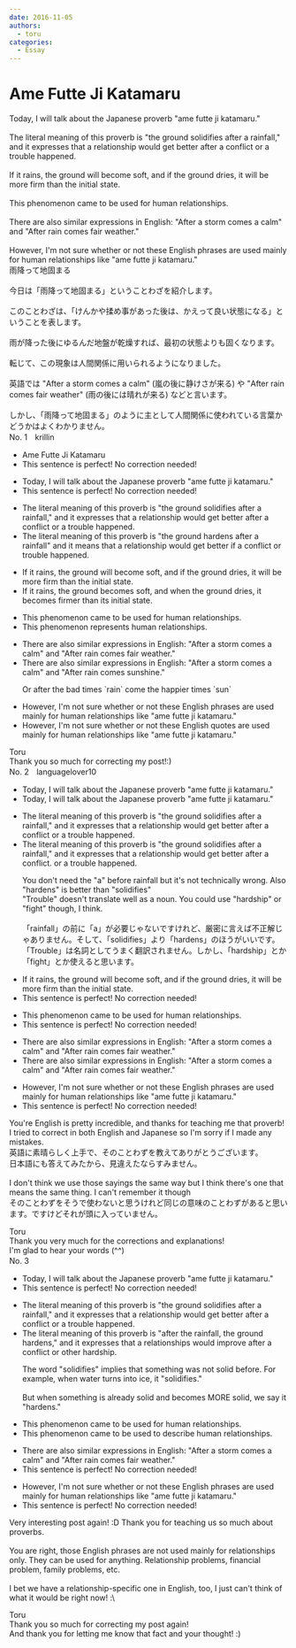```yaml
---
date: 2016-11-05
authors:
  - toru
categories:
  - Essay
---
```


<h1 id="subject_show">Ame Futte Ji Katamaru</h1>
<div class="date" hidden>Nov 5, 2016 21:27</div>
<div id="post"><div id="body_show_ori">
Today, I will talk about the Japanese proverb "ame futte ji katamaru."<br/><br/>The literal meaning of this proverb is "the ground solidifies after a rainfall," and it expresses that a relationship would get better after a conflict or a trouble happened. <br/><br/>If it rains, the ground will become soft, and if the ground dries, it will be more firm than the initial state.<br/><br/>This phenomenon came to be used for human relationships.<br/><br/>There are also similar expressions in English: "After a storm comes a calm" and "After rain comes fair weather."<br/><br/>However, I'm not sure whether or not these English phrases are used mainly for human relationships like "ame futte ji katamaru."
</div></div>

<!-- more -->

<div id="post_ja"><div id="body_show_mo">
雨降って地固まる<br/><br/>今日は「雨降って地固まる」ということわざを紹介します。<br/><br/>このことわざは、「けんかや揉め事があった後は、かえって良い状態になる」ということを表します。<br/><br/>雨が降った後にゆるんだ地盤が乾燥すれば、最初の状態よりも固くなります。<br/><br/>転じて、この現象は人間関係に用いられるようになりました。<br/><br/>英語では "After a storm comes a calm" (嵐の後に静けさが来る) や "After rain comes fair weather" (雨の後には晴れが来る) などと言います。<br/><br/>しかし、「雨降って地固まる」のように主として人間関係に使われている言葉かどうかはよくわかりません。
</div></div>
<div id="block"><div class="first_name"> No. 1　<span class="just_name">krillin</span></div><div id="block2">
<ul class="correction_field">
<li class="incorrect">Ame Futte Ji Katamaru</li>
<li class="corrected perfect">This sentence is perfect! No correction needed!</li>
</ul>
<ul class="correction_field">
<li class="incorrect">Today, I will talk about the Japanese proverb "ame futte ji katamaru."</li>
<li class="corrected perfect">This sentence is perfect! No correction needed!</li>
</ul>
<ul class="correction_field">
<li class="incorrect">The literal meaning of this proverb is "the ground solidifies after a rainfall," and it expresses that a relationship would get better after a conflict or a trouble happened.</li>
<li class="corrected correct">
The literal meaning of this proverb is "the ground hardens after a rainfall" and it means that a relationship would get better if a conflict or trouble happened.
</li>
</ul>
<ul class="correction_field">
<li class="incorrect">If it rains, the ground will become soft, and if the ground dries, it will be more firm than the initial state.</li>
<li class="corrected correct">
If it rains, the ground becomes soft, and when the ground dries, it becomes firmer than its initial state.
</li>
</ul>
<ul class="correction_field">
<li class="incorrect">This phenomenon came to be used for human relationships.</li>
<li class="corrected correct">
This phenomenon represents human relationships.
</li>
</ul>
<ul class="correction_field">
<li class="incorrect">There are also similar expressions in English: "After a storm comes a calm" and "After rain comes fair weather."</li>
<li class="corrected correct">
There are also similar expressions in English: "After a storm comes a calm" and "After rain comes sunshine."
<p class="correction_comment">Or after the bad times `rain` come the happier times `sun`</p>
</li>
</ul>
<ul class="correction_field">
<li class="incorrect">However, I'm not sure whether or not these English phrases are used mainly for human relationships like "ame futte ji katamaru."</li>
<li class="corrected correct">
However, I'm not sure whether or not these English quotes are used mainly for human relationships like "ame futte ji katamaru."
</li>
</ul>
</div><div class="name"><span class="just_name">Toru</span><br>
Thank you so much for correcting my post!:)
</div>
</div>
<div id="block"><div class="first_name"> No. 2　<span class="just_name">languagelover10</span></div><div id="block2">
<ul class="correction_field">
<li class="incorrect">Today, I will talk about the Japanese proverb "ame futte ji katamaru."</li>
<li class="corrected correct">
Today, I will talk about the Japanese proverb "ame futte ji katamaru."
</li>
</ul>
<ul class="correction_field">
<li class="incorrect">The literal meaning of this proverb is "the ground solidifies after a rainfall," and it expresses that a relationship would get better after a conflict or a trouble happened.</li>
<li class="corrected correct">
The literal meaning of this proverb is "the ground solidifies after a rainfall," and it expresses that a relationship would get better after a conflict. <span class="sline">or a trouble happened.</span>
<p class="correction_comment">You don't need the "a" before rainfall but it's not technically wrong. Also "hardens" is better than "solidifies" <br/>"Trouble" doesn't translate well as a noun. You could use "hardship" or "fight" though, I think.<br/><br/>「rainfall」の前に「a」が必要じゃないですけれど、厳密に言えば不正解じゃありません。そして、「solidifies」より「hardens」のほうがいいです。<br/>「Trouble」は名詞としてうまく翻訳されません。しかし、「hardship」とか「fight」とか使えると思います。</p>
</li>
</ul>
<ul class="correction_field">
<li class="incorrect">If it rains, the ground will become soft, and if the ground dries, it will be more firm than the initial state.</li>
<li class="corrected perfect">This sentence is perfect! No correction needed!</li>
</ul>
<ul class="correction_field">
<li class="incorrect">This phenomenon came to be used for human relationships.</li>
<li class="corrected perfect">This sentence is perfect! No correction needed!</li>
</ul>
<ul class="correction_field">
<li class="incorrect">There are also similar expressions in English: "After a storm comes a calm" and "After rain comes fair weather."</li>
<li class="corrected correct">
There are also similar expressions in English: "After a storm comes a calm" and "After rain comes fair weather."
</li>
</ul>
<ul class="correction_field">
<li class="incorrect">However, I'm not sure whether or not these English phrases are used mainly for human relationships like "ame futte ji katamaru."</li>
<li class="corrected perfect">This sentence is perfect! No correction needed!</li>
</ul>
<p class="comment_small">
 You're English is pretty incredible, and thanks for teaching me that proverb!
 <br/>
 I tried to correct in both English and Japanese so I'm sorry if I made any mistakes.
 <br/>
 英語に素晴らしく上手で、そのことわずを教えてありがとうございます。
 <br/>
 日本語にも答えてみたから、見違えたならすみません。
 <br/>
 <br/>
 I don't think we use those sayings the same way but I think there's one that means the same thing. I can't remember it though
 <br/>
 そのことわずをそうで使わないと思うけれど同じの意味のことわずがあると思います。ですけどそれが頭に入っていません。
 <br/>
</p>

</div><div class="name"><span class="just_name">Toru</span><br>
Thank you very much for the corrections and explanations!<br/>I'm glad to hear your words (^^)
</div>
</div>
<div id="block"><div class="first_name"> No. 3　<span class="just_name"></span></div><div id="block2">
<ul class="correction_field">
<li class="incorrect">Today, I will talk about the Japanese proverb "ame futte ji katamaru."</li>
<li class="corrected perfect">This sentence is perfect! No correction needed!</li>
</ul>
<ul class="correction_field">
<li class="incorrect">The literal meaning of this proverb is "the ground solidifies after a rainfall," and it expresses that a relationship would get better after a conflict or a trouble happened.</li>
<li class="corrected correct">
The literal meaning of this proverb is "<span class="f_blue">after the rainfall, the ground hardens</span>," and it expresses that <span class="sline">a</span> relationship<span class="f_blue">s</span> <span class="sline">would</span> <span class="f_blue">improve</span> after a conflict or <span class="f_blue">other hardship</span>.
<p class="correction_comment">The word "solidifies" implies that something was not solid before. For example, when water turns into ice, it "solidifies." <br/><br/>But when something is already solid and becomes MORE solid, we say it "hardens."</p>
</li>
</ul>
<ul class="correction_field">
<li class="incorrect">This phenomenon came to be used for human relationships.</li>
<li class="corrected correct">
This phenomenon came to be used <span class="f_blue">to describe</span> human relationships.
</li>
</ul>
<ul class="correction_field">
<li class="incorrect">There are also similar expressions in English: "After a storm comes a calm" and "After rain comes fair weather."</li>
<li class="corrected perfect">This sentence is perfect! No correction needed!</li>
</ul>
<ul class="correction_field">
<li class="incorrect">However, I'm not sure whether or not these English phrases are used mainly for human relationships like "ame futte ji katamaru."</li>
<li class="corrected perfect">This sentence is perfect! No correction needed!</li>
</ul>
<p class="comment_small">
 Very interesting post again! :D Thank you for teaching us so much about proverbs.
 <br/>
 <br/>
 You are right, those English phrases are not used mainly for relationships only. They can be used for anything. Relationship problems, financial problem, family problems, etc.
 <br/>
 <br/>
 I bet we have a relationship-specific one in English, too, I just can't think of what it would be right now! :\
</p>

</div><div class="name"><span class="just_name">Toru</span><br>
Thank you so much for correcting my post again!<br/>And thank you for letting me know that fact and your thought! :)
</div>
</div>
